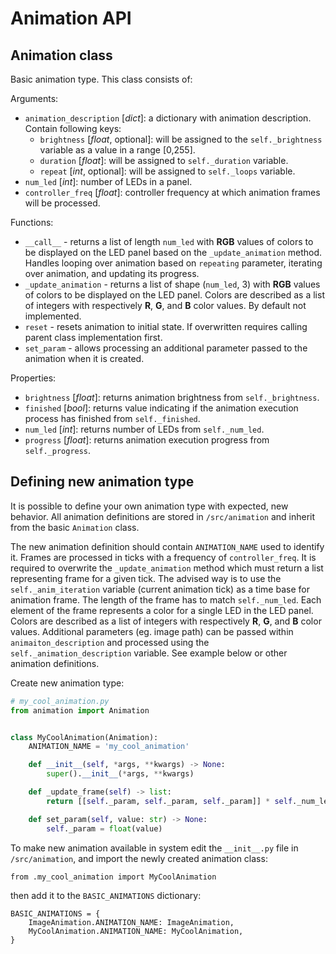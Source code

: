# Animation API

## Animation class

Basic animation type. This class consists of:

Arguments:

- `animation_description` [*dict*]: a dictionary with animation description. Contain following keys:
  - `brightness` [*float*, optional]: will be assigned to the `self._brightness` variable as a value in a range [0,255].
  - `duration` [*float*]: will be assigned to `self._duration` variable.
  - `repeat` [*int*, optional]: will be assigned to `self._loops` variable.
- `num_led` [*int*]: number of LEDs in a panel.
- `controller_freq` [*float*]: controller frequency at which animation frames will be processed.

Functions:

- `__call__` - returns a list of length `num_led` with **RGB** values of colors to be displayed on the LED panel based on the `_update_animation` method. Handles looping over animation based on `repeating` parameter, iterating over animation, and updating its progress.
- `_update_animation` - returns a list of shape (`num_led`, 3) with **RGB** values of colors to be displayed on the LED panel. Colors are described as a list of integers with respectively **R**, **G**, and **B** color values. By default not implemented.
- `reset` - resets animation to initial state. If overwritten requires calling parent class implementation first.
- `set_param` - allows processing an additional parameter passed to the animation when it is created. 

Properties:

- `brightness` [*float*]: returns animation brightness from `self._brightness`.
- `finished` [*bool*]: returns value indicating if the animation execution process has finished from `self._finished`.
- `num_led` [*int*]: returns number of LEDs from `self._num_led`.
- `progress` [*float*]: returns animation execution progress from `self._progress`.

## Defining new animation type

It is possible to define your own animation type with expected, new behavior. All animation definitions are stored in `/src/animation` and inherit from the basic `Animation` class.

The new animation definition should contain `ANIMATION_NAME` used to identify it. Frames are processed in ticks with a frequency of `controller_freq`. It is required to overwrite the `_update_animation` method which must return a list representing frame for a given tick. The advised way is to use the `self._anim_iteration` variable  (current animation tick) as a time base for animation frame. The length of the frame has to match `self._num_led`. Each element of the frame represents a color for a single LED in the LED panel. Colors are described as a list of integers with respectively **R**, **G**, and **B** color values. Additional parameters (eg. image path) can be passed within `animaiton_description` and processed using the `self._animation_description` variable. See example below or other animation definitions.

Create new animation type:

```python 
# my_cool_animation.py
from animation import Animation


class MyCoolAnimation(Animation):
    ANIMATION_NAME = 'my_cool_animation'

    def __init__(self, *args, **kwargs) -> None:
        super().__init__(*args, **kwargs)

    def _update_frame(self) -> list:
        return [[self._param, self._param, self._param]] * self._num_led

    def set_param(self, value: str) -> None:
        self._param = float(value)
```

To make new animation available in system edit the `__init__.py` file in `/src/animation`, and import the newly created animation class:

```
from .my_cool_animation import MyCoolAnimation
```

then add it to the `BASIC_ANIMATIONS` dictionary:

```
BASIC_ANIMATIONS = {
    ImageAnimation.ANIMATION_NAME: ImageAnimation,
    MyCoolAnimation.ANIMATION_NAME: MyCoolAnimation,
}
```
